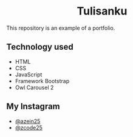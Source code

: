<h1 align="center">Tulisanku</h1>
This repository is an example of a portfolio.

## Technology used
- HTML
- CSS
- JavaScript
- Framework Bootstrap
- Owl Carousel 2

## My Instagram
- [@azein25](https://www.instagram.com/azein25/) 
- [@zcode25](https://www.instagram.com/zcode25/)
